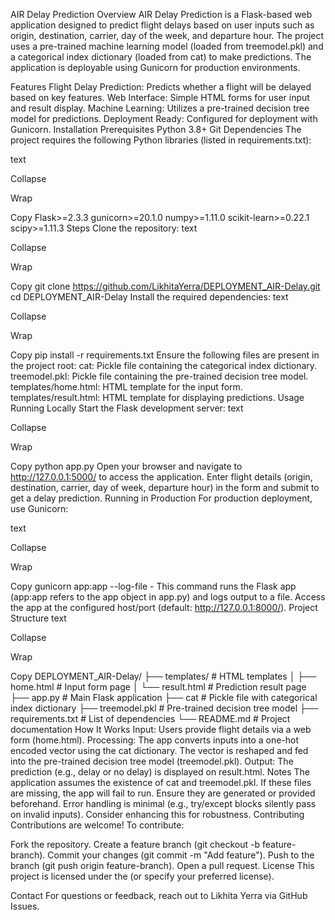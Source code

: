 AIR Delay Prediction
Overview
AIR Delay Prediction is a Flask-based web application designed to predict flight delays based on user inputs such as origin, destination, carrier, day of the week, and departure hour. The project uses a pre-trained machine learning model (loaded from treemodel.pkl) and a categorical index dictionary (loaded from cat) to make predictions. The application is deployable using Gunicorn for production environments.

Features
Flight Delay Prediction: Predicts whether a flight will be delayed based on key features.
Web Interface: Simple HTML forms for user input and result display.
Machine Learning: Utilizes a pre-trained decision tree model for predictions.
Deployment Ready: Configured for deployment with Gunicorn.
Installation
Prerequisites
Python 3.8+
Git
Dependencies
The project requires the following Python libraries (listed in requirements.txt):

text

Collapse

Wrap

Copy
Flask>=2.3.3
gunicorn>=20.1.0
numpy>=1.11.0
scikit-learn>=0.22.1
scipy>=1.11.3
Steps
Clone the repository:
text

Collapse

Wrap

Copy
git clone https://github.com/LikhitaYerra/DEPLOYMENT_AIR-Delay.git
cd DEPLOYMENT_AIR-Delay
Install the required dependencies:
text

Collapse

Wrap

Copy
pip install -r requirements.txt
Ensure the following files are present in the project root:
cat: Pickle file containing the categorical index dictionary.
treemodel.pkl: Pickle file containing the pre-trained decision tree model.
templates/home.html: HTML template for the input form.
templates/result.html: HTML template for displaying predictions.
Usage
Running Locally
Start the Flask development server:
text

Collapse

Wrap

Copy
python app.py
Open your browser and navigate to http://127.0.0.1:5000/ to access the application.
Enter flight details (origin, destination, carrier, day of week, departure hour) in the form and submit to get a delay prediction.
Running in Production
For production deployment, use Gunicorn:

text

Collapse

Wrap

Copy
gunicorn app:app --log-file -
This command runs the Flask app (app:app refers to the app object in app.py) and logs output to a file.
Access the app at the configured host/port (default: http://127.0.0.1:8000/).
Project Structure
text

Collapse

Wrap

Copy
DEPLOYMENT_AIR-Delay/
├── templates/           # HTML templates
│   ├── home.html        # Input form page
│   └── result.html      # Prediction result page
├── app.py               # Main Flask application
├── cat                  # Pickle file with categorical index dictionary
├── treemodel.pkl        # Pre-trained decision tree model
├── requirements.txt     # List of dependencies
└── README.md            # Project documentation
How It Works
Input: Users provide flight details via a web form (home.html).
Processing:
The app converts inputs into a one-hot encoded vector using the cat dictionary.
The vector is reshaped and fed into the pre-trained decision tree model (treemodel.pkl).
Output: The prediction (e.g., delay or no delay) is displayed on result.html.
Notes
The application assumes the existence of cat and treemodel.pkl. If these files are missing, the app will fail to run. Ensure they are generated or provided beforehand.
Error handling is minimal (e.g., try/except blocks silently pass on invalid inputs). Consider enhancing this for robustness.
Contributing
Contributions are welcome! To contribute:

Fork the repository.
Create a feature branch (git checkout -b feature-branch).
Commit your changes (git commit -m "Add feature").
Push to the branch (git push origin feature-branch).
Open a pull request.
License
This project is licensed under the  (or specify your preferred license).

Contact
For questions or feedback, reach out to Likhita Yerra via GitHub Issues.

